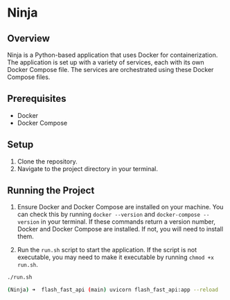 # Ninja

## Overview

Ninja is a Python-based application that uses Docker for containerization. The application is set up with a variety of services, each with its own Docker Compose file. The services are orchestrated using these Docker Compose files.

## Prerequisites

- Docker
- Docker Compose

## Setup

1. Clone the repository.
2. Navigate to the project directory in your terminal.

## Running the Project

1. Ensure Docker and Docker Compose are installed on your machine. You can check this by running `docker --version` and `docker-compose --version` in your terminal. If these commands return a version number, Docker and Docker Compose are installed. If not, you will need to install them.

2. Run the `run.sh` script to start the application. If the script is not executable, you may need to make it executable by running `chmod +x run.sh`.

```bash
./run.sh

(Ninja) ➜  flash_fast_api (main) uvicorn flash_fast_api:app --reload 